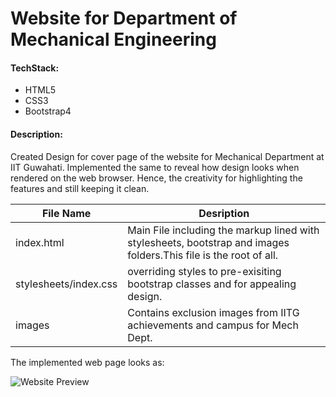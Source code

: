 # Website for Department of Mechanical Engineering


#### TechStack: 

- HTML5
- CSS3
- Bootstrap4

#### Description: 

Created Design for cover page of the website for Mechanical Department at IIT Guwahati.
Implemented the same to reveal how design looks when rendered on the web browser. Hence, the creativity for highlighting the features
and still keeping it clean.

File Name  |      Desription
-----------|-----------------
index.html |    Main File including the markup lined with stylesheets, bootstrap and images folders.This file is the root of all.
stylesheets/index.css | overriding styles to pre-exisiting bootstrap classes and for appealing design.
images | Contains exclusion images from IITG achievements and campus for Mech Dept.


The implemented web page looks as:

![Website Preview](Homepage.png)



